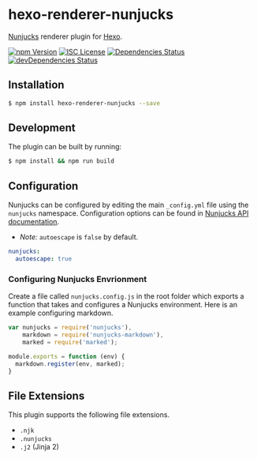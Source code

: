 # hexo-renderer-nunjucks

[Nunjucks][] renderer plugin for [Hexo][].

[Hexo]: https://hexo.io
[Nunjucks]: https://mozilla.github.io/nunjucks/

[![npm Version][badge-npm]][package]
[![ISC License][badge-license]][license]
[![Dependencies Status][badge-david]][david]
[![devDependencies Status][badge-david-dev]][david]

[badge-david]: https://img.shields.io/david/morrisallison/hexo-renderer-nunjucks.svg?style=flat-square
[badge-david-dev]: https://img.shields.io/david/dev/morrisallison/hexo-renderer-nunjucks.svg?style=flat-square
[badge-license]: https://img.shields.io/badge/license-ISC-blue.svg?style=flat-square
[badge-npm]: https://img.shields.io/npm/v/hexo-renderer-nunjucks.svg?style=flat-square
[david]: https://david-dm.org/morrisallison/hexo-renderer-nunjucks
[license]: https://github.com/morrisallison/hexo-renderer-nunjucks/blob/master/LICENSE
[package]: https://www.npmjs.com/package/hexo-renderer-nunjucks

## Installation

```bash
$ npm install hexo-renderer-nunjucks --save
```

## Development

The plugin can be built by running:

```bash
$ npm install && npm run build
```

## Configuration

Nunjucks can be configured by editing the main `_config.yml` file using the `nunjucks` namespace.
Configuration options can be found in [Nunjucks API documentation](http://mozilla.github.io/nunjucks/api.html#configure).

  - *Note:* `autoescape` is `false` by default.

```yml
nunjucks:
  autoescape: true
```

### Configuring Nunjucks Envrionment

Create a file called `nunjucks.config.js` in the root folder which exports a function that takes and configures a Nunjucks environment. Here is an example configuring markdown.

```javascript
var nunjucks = require('nunjucks'),
    markdown = require('nunjucks-markdown'),
    marked = require('marked');

module.exports = function (env) {
  markdown.register(env, marked);
}
```

## File Extensions

This plugin supports the following file extensions.
  * `.njk`
  * `.nunjucks`
  * `.j2` (Jinja 2)
